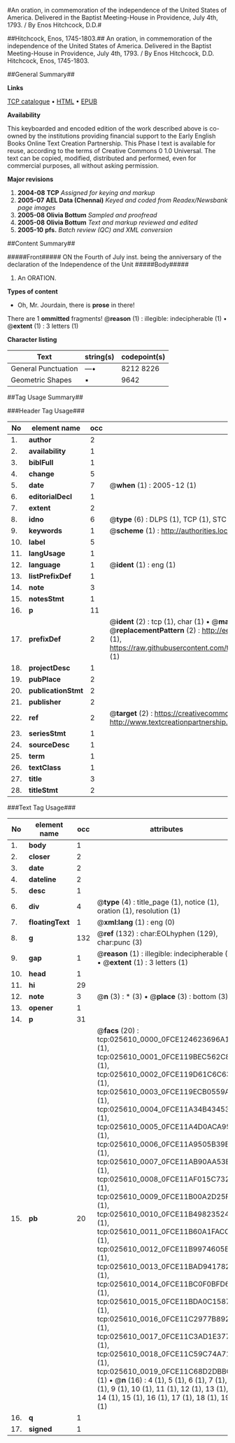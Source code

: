 #An oration, in commemoration of the independence of the United States of America. Delivered in the Baptist Meeting-House in Providence, July 4th, 1793. / By Enos Hitchcock, D.D.#

##Hitchcock, Enos, 1745-1803.##
An oration, in commemoration of the independence of the United States of America. Delivered in the Baptist Meeting-House in Providence, July 4th, 1793. / By Enos Hitchcock, D.D.
Hitchcock, Enos, 1745-1803.

##General Summary##

**Links**

[TCP catalogue](http://www.ota.ox.ac.uk/tcp/)  • 
[HTML](http://tei.it.ox.ac.uk/tcp/Texts-HTML/free/N19/N19626.html)  • 
[EPUB](http://tei.it.ox.ac.uk/tcp/Texts-EPUB/free/N19/N19626.epub)

**Availability**

This keyboarded and encoded edition of the
	       work described above is co-owned by the institutions
	       providing financial support to the Early English Books
	       Online Text Creation Partnership. This Phase I text is
	       available for reuse, according to the terms of Creative
	       Commons 0 1.0 Universal. The text can be copied,
	       modified, distributed and performed, even for
	       commercial purposes, all without asking permission.

**Major revisions**

1. __2004-08__ __TCP__ *Assigned for keying and markup*
1. __2005-07__ __AEL Data (Chennai)__ *Keyed and coded from Readex/Newsbank page images*
1. __2005-08__ __Olivia Bottum__ *Sampled and proofread*
1. __2005-08__ __Olivia Bottum__ *Text and markup reviewed and edited*
1. __2005-10__ __pfs.__ *Batch review (QC) and XML conversion*

##Content Summary##

#####Front#####
ON the Fourth of July inst. being the anniversary of the declaration of the Independence of the Unit
#####Body#####

1. An ORATION.

**Types of content**

  * Oh, Mr. Jourdain, there is **prose** in there!

There are 1 **ommitted** fragments! 
 @__reason__ (1) : illegible: indecipherable (1)  •  @__extent__ (1) : 3 letters (1)

**Character listing**


|Text|string(s)|codepoint(s)|
|---|---|---|
|General Punctuation|—•|8212 8226|
|Geometric Shapes|▪|9642|

##Tag Usage Summary##

###Header Tag Usage###

|No|element name|occ|attributes|
|---|---|---|---|
|1.|__author__|2||
|2.|__availability__|1||
|3.|__biblFull__|1||
|4.|__change__|5||
|5.|__date__|7| @__when__ (1) : 2005-12 (1)|
|6.|__editorialDecl__|1||
|7.|__extent__|2||
|8.|__idno__|6| @__type__ (6) : DLPS (1), TCP (1), STC (1), NOTIS (1), IMAGE-SET (1), EVANS-CITATION (1)|
|9.|__keywords__|1| @__scheme__ (1) : http://authorities.loc.gov/ (1)|
|10.|__label__|5||
|11.|__langUsage__|1||
|12.|__language__|1| @__ident__ (1) : eng (1)|
|13.|__listPrefixDef__|1||
|14.|__note__|3||
|15.|__notesStmt__|1||
|16.|__p__|11||
|17.|__prefixDef__|2| @__ident__ (2) : tcp (1), char (1)  •  @__matchPattern__ (2) : ([0-9\-]+):([0-9IVX]+) (1), (.+) (1)  •  @__replacementPattern__ (2) : http://eebo.chadwyck.com/downloadtiff?vid=$1&page=$2 (1), https://raw.githubusercontent.com/textcreationpartnership/Texts/master/tcpchars.xml#$1 (1)|
|18.|__projectDesc__|1||
|19.|__pubPlace__|2||
|20.|__publicationStmt__|2||
|21.|__publisher__|2||
|22.|__ref__|2| @__target__ (2) : https://creativecommons.org/publicdomain/zero/1.0/ (1), http://www.textcreationpartnership.org/docs/. (1)|
|23.|__seriesStmt__|1||
|24.|__sourceDesc__|1||
|25.|__term__|1||
|26.|__textClass__|1||
|27.|__title__|3||
|28.|__titleStmt__|2||


###Text Tag Usage###

|No|element name|occ|attributes|
|---|---|---|---|
|1.|__body__|1||
|2.|__closer__|2||
|3.|__date__|2||
|4.|__dateline__|2||
|5.|__desc__|1||
|6.|__div__|4| @__type__ (4) : title_page (1), notice (1), oration (1), resolution (1)|
|7.|__floatingText__|1| @__xml:lang__ (1) : eng (0)|
|8.|__g__|132| @__ref__ (132) : char:EOLhyphen (129), char:punc (3)|
|9.|__gap__|1| @__reason__ (1) : illegible: indecipherable (1)  •  @__extent__ (1) : 3 letters (1)|
|10.|__head__|1||
|11.|__hi__|29||
|12.|__note__|3| @__n__ (3) : * (3)  •  @__place__ (3) : bottom (3)|
|13.|__opener__|1||
|14.|__p__|31||
|15.|__pb__|20| @__facs__ (20) : tcp:025610_0000_0FCE124623696A18 (1), tcp:025610_0001_0FCE119BEC562C88 (1), tcp:025610_0002_0FCE119D61C6C638 (1), tcp:025610_0003_0FCE119ECB0559A0 (1), tcp:025610_0004_0FCE11A34B434530 (1), tcp:025610_0005_0FCE11A4D0ACA958 (1), tcp:025610_0006_0FCE11A9505B39B0 (1), tcp:025610_0007_0FCE11AB90AA53B0 (1), tcp:025610_0008_0FCE11AF015C7320 (1), tcp:025610_0009_0FCE11B00A2D25F8 (1), tcp:025610_0010_0FCE11B498235240 (1), tcp:025610_0011_0FCE11B60A1FACC0 (1), tcp:025610_0012_0FCE11B9974605E8 (1), tcp:025610_0013_0FCE11BAD9417828 (1), tcp:025610_0014_0FCE11BC0F0BFD60 (1), tcp:025610_0015_0FCE11BDA0C15870 (1), tcp:025610_0016_0FCE11C2977B8920 (1), tcp:025610_0017_0FCE11C3AD1E3778 (1), tcp:025610_0018_0FCE11C59C74A718 (1), tcp:025610_0019_0FCE11C68D2DBBC8 (1)  •  @__n__ (16) : 4 (1), 5 (1), 6 (1), 7 (1), 8 (1), 9 (1), 10 (1), 11 (1), 12 (1), 13 (1), 14 (1), 15 (1), 16 (1), 17 (1), 18 (1), 19 (1)|
|16.|__q__|1||
|17.|__signed__|1||
